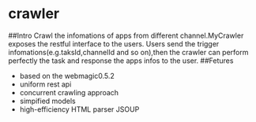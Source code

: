 # crawler
##Intro
Crawl the infomations of apps from different channel.MyCrawler exposes the restful interface to the users. Users send the trigger infomations(e.g.taksId,channelId and so on),then the crawler can perform perfectly the task and response the apps infos to the user.
##Fetures
- based on the webmagic0.5.2
- uniform rest api
- concurrent crawling approach
- simpified models
- high-efficiency HTML parser JSOUP
